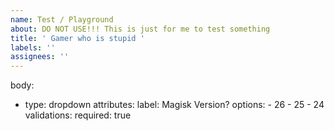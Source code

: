 ```yaml
---
name: Test / Playground
about: DO NOT USE!!! This is just for me to test something
title: ' Gamer who is stupid '
labels: ''
assignees: ''
---
```



body:
  - type: dropdown
    attributes:
     label: Magisk Version?
     options:
        - 26
        - 25
        - 24
    validations:
      required: true
